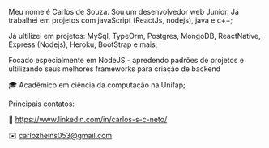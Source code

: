 Meu nome é Carlos de Souza. Sou um desenvolvedor web Junior. Já trabalhei em projetos com javaScript (ReactJs, nodejs), java e c++;

Já ultilizei em projetos: MySql, TypeOrm, Postgres, MongoDB, ReactNative, Express (Nodejs), Heroku, BootStrap e mais;

Focado especialmente em NodeJS - apredendo padrões de projetos e ultilizando seus melhores frameworks para criação de backend

🎓 Acadêmico em ciência da computação na Unifap;

Principais contatos:

:briefcase: https://www.linkedin.com/in/carlos-s-c-neto/

✉️ carlozheins053@gmail.com


